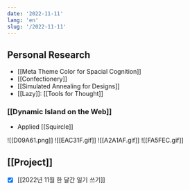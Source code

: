 ```yaml
---
date: '2022-11-11'
lang: 'en'
slug: '/2022-11-11'
---
```


## Personal Research

- [[Meta Theme Color for Spacial Cognition]]
- [[Confectionery]]
- [[Simulated Annealing for Designs]]
- [[Lazy]]: [[Tools for Thought]]

### [[Dynamic Island on the Web]]

- Applied [[Squircle]]

![[D09A61.png]]
![[EAC31F.gif]]
![[A2A1AF.gif]]
![[FA5FEC.gif]]

## [[Project]]

- [x] [[2022년 11월 한 달간 일기 쓰기]]

